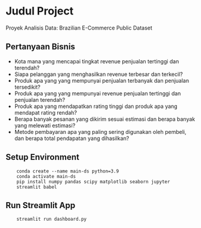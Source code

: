 
# Judul Project

Proyek Analisis Data: Brazilian E-Commerce Public Dataset

## Pertanyaan Bisnis

* Kota mana yang mencapai tingkat revenue penjualan tertinggi dan terendah?
* Siapa pelanggan yang menghasilkan revenue terbesar dan terkecil?
* Produk apa yang yang mempunyai penjualan terbanyak dan penjualan tersedikit?
* Produk apa yang yang mempunyai revenue penjualan tertinggi dan penjualan terendah?
* Produk apa yang mendapatkan rating tinggi dan produk apa yang mendapat rating rendah?
* Berapa banyak pesanan yang dikirim sesuai estimasi dan berapa banyak yang melewati estimasi?
* Metode pembayaran apa yang paling sering digunakan oleh pembeli, dan berapa total pendapatan yang dihasilkan?
## Setup Environment

```http
    conda create --name main-ds python=3.9
    conda activate main-ds
    pip install numpy pandas scipy matplotlib seaborn jupyter      
    streamlit babel
```

## Run Streamlit App

```http
    streamlit run dashboard.py
```